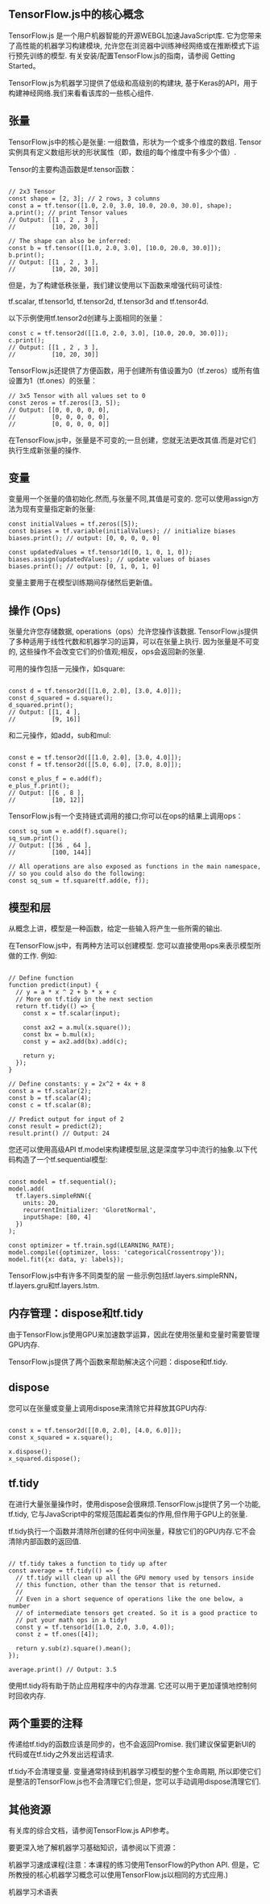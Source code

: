 ## TensorFlow.js中的核心概念

TensorFlow.js 是一个用户机器智能的开源WEBGL加速JavaScript库. 它为您带来了高性能的机器学习构建模块, 允许您在浏览器中训练神经网络或在推断模式下运行预先训练的模型. 有关安装/配置TensorFlow.js的指南，请参阅 Getting Started。

TensorFlow.js为机器学习提供了低级和高级别的构建块, 基于Keras的API，用于构建神经网络.我们来看看该库的一些核心组件.


## 张量

TensorFlow.js中的核心是张量: 一组数值，形状为一个或多个维度的数组. Tensor实例具有定义数组形状的形状属性（即，数组的每个维度中有多少个值）.

Tensor的主要构造函数是tf.tensor函数：

```

// 2x3 Tensor
const shape = [2, 3]; // 2 rows, 3 columns
const a = tf.tensor([1.0, 2.0, 3.0, 10.0, 20.0, 30.0], shape);
a.print(); // print Tensor values
// Output: [[1 , 2 , 3 ],
//          [10, 20, 30]]

// The shape can also be inferred:
const b = tf.tensor([[1.0, 2.0, 3.0], [10.0, 20.0, 30.0]]);
b.print();
// Output: [[1 , 2 , 3 ],
//          [10, 20, 30]]

```

但是，为了构建低秩张量，我们建议使用以下函数来增强代码可读性: 

tf.scalar, tf.tensor1d, tf.tensor2d, tf.tensor3d and tf.tensor4d.

以下示例使用tf.tensor2d创建与上面相同的张量：

```
const c = tf.tensor2d([[1.0, 2.0, 3.0], [10.0, 20.0, 30.0]]);
c.print();
// Output: [[1 , 2 , 3 ],
//          [10, 20, 30]]

```

TensorFlow.js还提供了方便函数，用于创建所有值设置为0（tf.zeros）或所有值设置为1（tf.ones）的张量：

```
// 3x5 Tensor with all values set to 0
const zeros = tf.zeros([3, 5]);
// Output: [[0, 0, 0, 0, 0],
//          [0, 0, 0, 0, 0],
//          [0, 0, 0, 0, 0]]

```

在TensorFlow.js中，张量是不可变的;一旦创建，您就无法更改其值.而是对它们执行生成新张量的操作.

## 变量

变量用一个张量的值初始化.然而,与张量不同,其值是可变的. 您可以使用assign方法为现有变量指定新的张量:

```
const initialValues = tf.zeros([5]);
const biases = tf.variable(initialValues); // initialize biases
biases.print(); // output: [0, 0, 0, 0, 0]

const updatedValues = tf.tensor1d([0, 1, 0, 1, 0]);
biases.assign(updatedValues); // update values of biases
biases.print(); // output: [0, 1, 0, 1, 0]

```

变量主要用于在模型训练期间存储然后更新值。

## 操作 (Ops)

张量允许您存储数据, operations（ops）允许您操作该数据. TensorFlow.js提供了多种适用于线性代数和机器学习的运算，可以在张量上执行. 因为张量是不可变的, 这些操作不会改变它们的价值观;相反，ops会返回新的张量.

可用的操作包括一元操作，如square:

```

const d = tf.tensor2d([[1.0, 2.0], [3.0, 4.0]]);
const d_squared = d.square();
d_squared.print();
// Output: [[1, 4 ],
//          [9, 16]]

```

和二元操作，如add，sub和mul:

```

const e = tf.tensor2d([[1.0, 2.0], [3.0, 4.0]]);
const f = tf.tensor2d([[5.0, 6.0], [7.0, 8.0]]);

const e_plus_f = e.add(f);
e_plus_f.print();
// Output: [[6 , 8 ],
//          [10, 12]]

```

TensorFlow.js有一个支持链式调用的接口;你可以在ops的结果上调用ops：

```
const sq_sum = e.add(f).square();
sq_sum.print();
// Output: [[36 , 64 ],
//          [100, 144]]

// All operations are also exposed as functions in the main namespace,
// so you could also do the following:
const sq_sum = tf.square(tf.add(e, f));

```

## 模型和层

从概念上讲，模型是一种函数，给定一些输入将产生一些所需的输出.

在TensorFlow.js中，有两种方法可以创建模型. 您可以直接使用ops来表示模型所做的工作. 例如:

```

// Define function
function predict(input) {
  // y = a * x ^ 2 + b * x + c
  // More on tf.tidy in the next section
  return tf.tidy(() => {
    const x = tf.scalar(input);

    const ax2 = a.mul(x.square());
    const bx = b.mul(x);
    const y = ax2.add(bx).add(c);

    return y;
  });
}

// Define constants: y = 2x^2 + 4x + 8
const a = tf.scalar(2);
const b = tf.scalar(4);
const c = tf.scalar(8);

// Predict output for input of 2
const result = predict(2);
result.print() // Output: 24

```

您还可以使用高级API tf.model来构建模型层,这是深度学习中流行的抽象.以下代码构造了一个tf.sequential模型:


```

const model = tf.sequential();
model.add(
  tf.layers.simpleRNN({
    units: 20,
    recurrentInitializer: 'GlorotNormal',
    inputShape: [80, 4]
  })
);

const optimizer = tf.train.sgd(LEARNING_RATE);
model.compile({optimizer, loss: 'categoricalCrossentropy'});
model.fit({x: data, y: labels});

```

TensorFlow.js中有许多不同类型的层 一些示例包括tf.layers.simpleRNN，tf.layers.gru和tf.layers.lstm.

## 内存管理：dispose和tf.tidy

由于TensorFlow.js使用GPU来加速数学运算，因此在使用张量和变量时需要管理GPU内存.

TensorFlow.js提供了两个函数来帮助解决这个问题：dispose和tf.tidy.

## dispose

您可以在张量或变量上调用dispose来清除它并释放其GPU内存:

```

const x = tf.tensor2d([[0.0, 2.0], [4.0, 6.0]]);
const x_squared = x.square();

x.dispose();
x_squared.dispose();

```

## tf.tidy

在进行大量张量操作时，使用dispose会很麻烦.TensorFlow.js提供了另一个功能, tf.tidy, 它与JavaScript中的常规范围起着类似的作用,但作用于GPU上的张量.

tf.tidy执行一个函数并清除所创建的任何中间张量，释放它们的GPU内存.它不会清除内部函数的返回值.

```

// tf.tidy takes a function to tidy up after
const average = tf.tidy(() => {
  // tf.tidy will clean up all the GPU memory used by tensors inside
  // this function, other than the tensor that is returned.
  //
  // Even in a short sequence of operations like the one below, a number
  // of intermediate tensors get created. So it is a good practice to
  // put your math ops in a tidy!
  const y = tf.tensor1d([1.0, 2.0, 3.0, 4.0]);
  const z = tf.ones([4]);

  return y.sub(z).square().mean();
});

average.print() // Output: 3.5

```

使用tf.tidy将有助于防止应用程序中的内存泄漏. 它还可以用于更加谨慎地控制何时回收内存.


## 两个重要的注释

传递给tf.tidy的函数应该是同步的，也不会返回Promise. 我们建议保留更新UI的代码或在tf.tidy之外发出远程请求.

tf.tidy不会清理变量. 变量通常持续到机器学习模型的整个生命周期, 所以即使它们是整洁的TensorFlow.js也不会清理它们;但是，您可以手动调用dispose清理它们.

## 其他资源

有关库的综合文档，请参阅TensorFlow.js API参考。

要更深入地了解机器学习基础知识，请参阅以下资源：

机器学习速成课程(注意：本课程的练习使用TensorFlow的Python API. 但是，它所教授的核心机器学习概念可以使用TensorFlow.js以相同的方式应用.)

机器学习术语表
